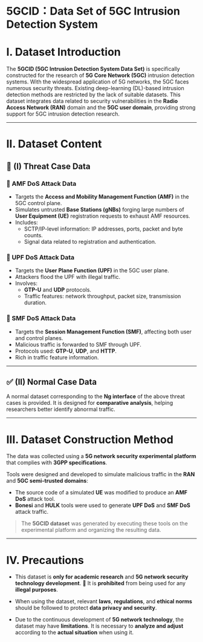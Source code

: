 # 5GCID：Data Set of 5GC Intrusion Detection System
# I. Dataset Introduction

The **5GCID (5GC Intrusion Detection System Data Set)** is specifically constructed for the research of **5G Core Network (5GC)** intrusion detection systems. With the widespread application of 5G networks, the 5GC faces numerous security threats. Existing deep-learning (DL)-based intrusion detection methods are restricted by the lack of suitable datasets. This dataset integrates data related to security vulnerabilities in the **Radio Access Network (RAN)** domain and the **5GC user domain**, providing strong support for 5GC intrusion detection research.

---

#  II. Dataset Content

## 🔐 (I) Threat Case Data

### 🛑 AMF DoS Attack Data

- Targets the **Access and Mobility Management Function (AMF)** in the 5GC control plane.
- Simulates untrusted **Base Stations (gNBs)** forging large numbers of **User Equipment (UE)** registration requests to exhaust AMF resources.
- Includes:
  - SCTP/IP-level information: IP addresses, ports, packet and byte counts.
  - Signal data related to registration and authentication.

### 🛑 UPF DoS Attack Data

- Targets the **User Plane Function (UPF)** in the 5GC user plane.
- Attackers flood the UPF with illegal traffic.
- Involves:
  - **GTP-U** and **UDP** protocols.
  - Traffic features: network throughput, packet size, transmission duration.

### 🛑 SMF DoS Attack Data

- Targets the **Session Management Function (SMF)**, affecting both user and control planes.
- Malicious traffic is forwarded to SMF through UPF.
- Protocols used: **GTP-U**, **UDP**, and **HTTP**.
- Rich in traffic feature information.

---

## ✅ (II) Normal Case Data

A normal dataset corresponding to the **Ng interface** of the above threat cases is provided. It is designed for **comparative analysis**, helping researchers better identify abnormal traffic.

---

#  III. Dataset Construction Method

The data was collected using a **5G network security experimental platform** that complies with **3GPP specifications**.

Tools were designed and developed to simulate malicious traffic in the **RAN** and **5GC semi-trusted domains**:

- The source code of a simulated **UE** was modified to produce an **AMF DoS** attack tool.
- **Bonesi** and **HULK** tools were used to generate **UPF DoS** and **SMF DoS** attack traffic.

> The **5GCID dataset** was generated by executing these tools on the experimental platform and organizing the resulting data.
---

#  IV. Precautions

- This dataset is **only for academic research** and **5G network security technology development**. 🚫 It is **prohibited** from being used for any **illegal purposes**.

- When using the dataset, relevant **laws**, **regulations**, and **ethical norms** should be followed to protect **data privacy and security**.

- Due to the continuous development of **5G network technology**, the dataset may have **limitations**.  It is necessary to **analyze and adjust** according to the **actual situation** when using it.


